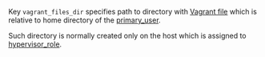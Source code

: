 
Key `vagrant_files_dir` specifies path to directory with [Vagrant file][1] which is
relative to home directory of the [primary_user][2].

Such directory is normally created only on the host which is assigned to [hypervisor_role][3].

[1]: http://docs.vagrantup.com/v2/vagrantfile/
[2]: /docs/pillars/common/system_hosts/_id/primary_user/readme.md
[3]: /docs/pillars/common/system_host_roles/hypervisor_role/readme.md


